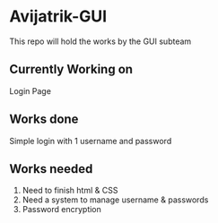 # Avijatrik-GUI  
This repo will hold the works by the GUI subteam  
## Currently Working on  
Login Page  
## Works done  
Simple login with 1 username and password

## Works needed
1) Need to finish html & CSS
2) Need a system to manage username & passwords
3) Password encryption

